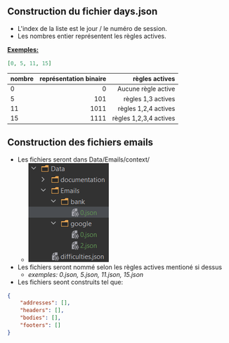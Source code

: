 ﻿## Construction du fichier days.json

- L'index de la liste est le jour / le numéro de session.
- Les nombres entier représentent les règles actives.

<u><b>Exemples:</b></u>

```json
[0, 5, 11, 15]
```

| nombre | représentation binaire |         règles actives |
|--------|-----------------------:|-----------------------:|
| 0      |                      0 |    Aucune règle active |
| 5      |                    101 |     règles 1,3 actives |
| 11     |                   1011 |   règles 1,2,4 actives |
| 15     |                   1111 | règles 1,2,3,4 actives |


## Construction des fichiers emails

- Les fichiers seront dans Data/Emails/context/
  - ![img5.png](img5.png)
- Les fichiers seront nommé selon les règles actives mentioné si dessus 
  - <i>exemples: 0.json, 5.json, 11.json, 15.json</i>
- Les fichiers seont construits tel que:

```json
{
	"addresses": [],
	"headers": [],
	"bodies": [],
	"footers": []
}
```
